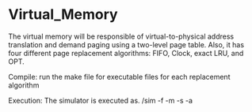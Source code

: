 # Virtual_Memory
The virtual memory will be responsible of virtual-to-physical address translation and demand paging using a two-level page table. Also, it has four different page replacement algorithms: FIFO, Clock, exact LRU, and OPT.

Compile: run the make file for executable files for each replacement algorithm

Execution: The simulator is executed as. /sim -f <tracefile> -m <memory size> -s <swapfile size> -a <replacement algorithm>
